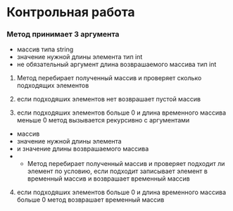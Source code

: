 # Контрольная работа
### Метод принимает 3 аргумента
* массив типа string
* значение нужной длины элемента тип int
* не обязательный аргумент длина возврашаемого массива тип int

1) Метод перебирает полученный массив и проверяет сколько подходящих элементов

2) если подходяших элементов нет возврашает пустой массив

3) если подходяших элементов больше 0 и длина временного массива меньше 0 метод вызывается рекурсивно с аргументами 
* массив 
* значение нужной длины элемента 
* и значение длины возврашаемого массива
* * Метод перебирает полученный массив и проверяет подходит ли элемент по условию, если подходит записывает элемент в временный массив и возврашает временный массив



4) если подходяших элементов больше 0 и длина временного массива больше 0 метод возврашает временный массив